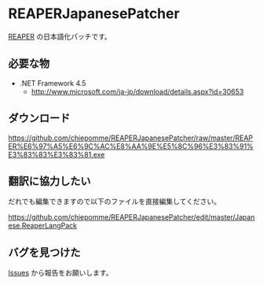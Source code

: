 REAPERJapanesePatcher
=====================

[REAPER](http://www.reaper.fm/) の日本語化パッチです。


必要な物
---------------------

- .NET Framework 4.5
  - http://www.microsoft.com/ja-jp/download/details.aspx?id=30653


ダウンロード
---------------------

https://github.com/chiepomme/REAPERJapanesePatcher/raw/master/REAPER%E6%97%A5%E6%9C%AC%E8%AA%9E%E5%8C%96%E3%83%91%E3%83%83%E3%83%81.exe


翻訳に協力したい
---------------------

だれでも編集できますので以下のファイルを直接編集してください。

https://github.com/chiepomme/REAPERJapanesePatcher/edit/master/Japanese.ReaperLangPack


バグを見つけた
---------------------

[Issues](https://github.com/chiepomme/REAPERJapanesePatcher/issues) から報告をお願いします。
